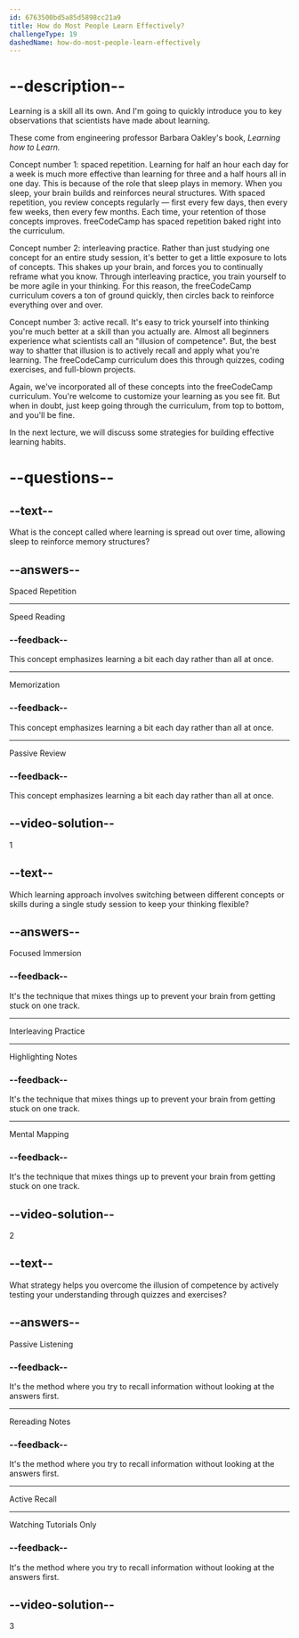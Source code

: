 ```yaml
---
id: 6763500bd5a85d5898cc21a9
title: How do Most People Learn Effectively?
challengeType: 19
dashedName: how-do-most-people-learn-effectively
---
```


# --description--

Learning is a skill all its own. And I'm going to quickly introduce you to key observations that scientists have made about learning.

These come from engineering professor Barbara Oakley's book, *Learning how to Learn.*

Concept number 1: spaced repetition. Learning for half an hour each day for a week is much more effective than learning for three and a half hours all in one day. This is because of the role that sleep plays in memory. When you sleep, your brain builds and reinforces neural structures. With spaced repetition, you review concepts regularly — first every few days, then every few weeks, then every few months. Each time, your retention of those concepts improves. freeCodeCamp has spaced repetition baked right into the curriculum.

Concept number 2: interleaving practice. Rather than just studying one concept for an entire study session, it's better to get a little exposure to lots of concepts. This shakes up your brain, and forces you to continually reframe what you know. Through interleaving practice, you train yourself to be more agile in your thinking. For this reason, the freeCodeCamp curriculum covers a ton of ground quickly, then circles back to reinforce everything over and over.

Concept number 3: active recall. It's easy to trick yourself into thinking you're much better at a skill than you actually are. Almost all beginners experience what scientists call an "illusion of competence". But, the best way to shatter that illusion is to actively recall and apply what you're learning. The freeCodeCamp curriculum does this through quizzes, coding exercises, and full-blown projects.

Again, we've incorporated all of these concepts into the freeCodeCamp curriculum. You're welcome to customize your learning as you see fit. But when in doubt, just keep going through the curriculum, from top to bottom, and you'll be fine.

In the next lecture, we will discuss some strategies for building effective learning habits.

# --questions--

## --text--

What is the concept called where learning is spread out over time, allowing sleep to reinforce memory structures?

## --answers--

Spaced Repetition

---

Speed Reading

### --feedback--

This concept emphasizes learning a bit each day rather than all at once.

---

Memorization

### --feedback--

This concept emphasizes learning a bit each day rather than all at once.

---

Passive Review

### --feedback--

This concept emphasizes learning a bit each day rather than all at once.

## --video-solution--

1

## --text--

Which learning approach involves switching between different concepts or skills during a single study session to keep your thinking flexible?

## --answers--

Focused Immersion

### --feedback--

It's the technique that mixes things up to prevent your brain from getting stuck on one track.

---

Interleaving Practice

---

Highlighting Notes

### --feedback--

It's the technique that mixes things up to prevent your brain from getting stuck on one track.

---

Mental Mapping

### --feedback--

It's the technique that mixes things up to prevent your brain from getting stuck on one track.

## --video-solution--

2

## --text--

What strategy helps you overcome the illusion of competence by actively testing your understanding through quizzes and exercises?

## --answers--

Passive Listening

### --feedback--

It's the method where you try to recall information without looking at the answers first.

---

Rereading Notes

### --feedback--

It's the method where you try to recall information without looking at the answers first.

---

Active Recall

---

Watching Tutorials Only

### --feedback--

It's the method where you try to recall information without looking at the answers first.

## --video-solution--

3
